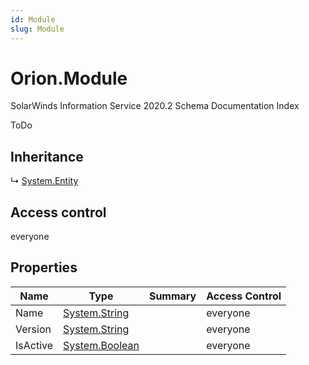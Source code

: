 ```yaml
---
id: Module
slug: Module
---
```


# Orion.Module

SolarWinds Information Service 2020.2 Schema Documentation Index

ToDo

## Inheritance

↳ [System.Entity](./../System/Entity)

## Access control

everyone

## Properties

| Name | Type | Summary | Access Control |
| ------ | ------ | ------ | ------ |
| Name | [System.String](https://docs.microsoft.com/en-us/dotnet/api/system.string) |  | everyone |
| Version | [System.String](https://docs.microsoft.com/en-us/dotnet/api/system.string) |  | everyone |
| IsActive | [System.Boolean](https://docs.microsoft.com/en-us/dotnet/api/system.boolean) |  | everyone |

